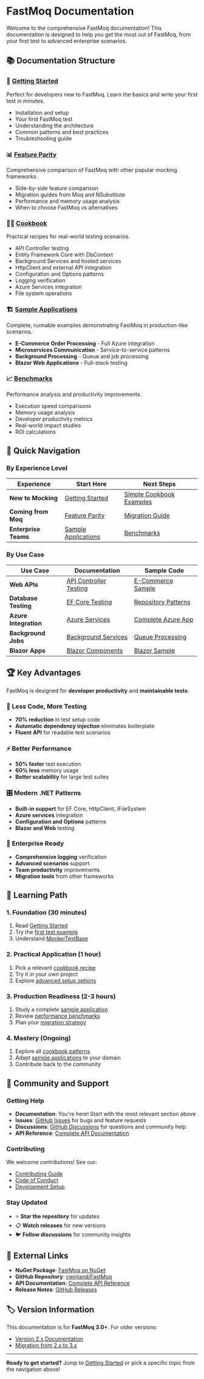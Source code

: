 # FastMoq Documentation

Welcome to the comprehensive FastMoq documentation! This documentation is designed to help you get the most out of FastMoq, from your first test to advanced enterprise scenarios.

## 📚 Documentation Structure

### 🚀 [Getting Started](./getting-started/README.md)
Perfect for developers new to FastMoq. Learn the basics and write your first test in minutes.

- Installation and setup
- Your first FastMoq test
- Understanding the architecture
- Common patterns and best practices
- Troubleshooting guide

### 📊 [Feature Parity](./feature-parity/README.md)
Comprehensive comparison of FastMoq with other popular mocking frameworks.

- Side-by-side feature comparison
- Migration guides from Moq and NSubstitute
- Performance and memory usage analysis
- When to choose FastMoq vs alternatives

### 👨‍🍳 [Cookbook](./cookbook/README.md)
Practical recipes for real-world testing scenarios.

- API Controller testing
- Entity Framework Core with DbContext
- Background Services and hosted services
- HttpClient and external API integration
- Configuration and Options patterns
- Logging verification
- Azure Services integration
- File system operations

### 🏗️ [Sample Applications](./samples/README.md)
Complete, runnable examples demonstrating FastMoq in production-like scenarios.

- **E-Commerce Order Processing** - Full Azure integration
- **Microservices Communication** - Service-to-service patterns
- **Background Processing** - Queue and job processing
- **Blazor Web Applications** - Full-stack testing

### 📈 [Benchmarks](./benchmarks/README.md)
Performance analysis and productivity improvements.

- Execution speed comparisons
- Memory usage analysis
- Developer productivity metrics
- Real-world impact studies
- ROI calculations

## 🎯 Quick Navigation

### By Experience Level

| Experience | Start Here | Next Steps |
|------------|------------|------------|
| **New to Mocking** | [Getting Started](./getting-started/README.md) | [Simple Cookbook Examples](./cookbook/README.md#api-controller-testing) |
| **Coming from Moq** | [Feature Parity](./feature-parity/README.md) | [Migration Guide](./feature-parity/README.md#migration-guide) |
| **Enterprise Teams** | [Sample Applications](./samples/README.md) | [Benchmarks](./benchmarks/README.md) |

### By Use Case

| Use Case | Documentation | Sample Code |
|----------|---------------|-------------|
| **Web APIs** | [API Controller Testing](./cookbook/README.md#api-controller-testing) | [E-Commerce Sample](./samples/ecommerce-orders/) |
| **Database Testing** | [EF Core Testing](./cookbook/README.md#entity-framework-core-testing) | [Repository Patterns](./samples/ecommerce-orders/) |
| **Azure Integration** | [Azure Services](./cookbook/README.md#azure-services-testing) | [Complete Azure App](./samples/ecommerce-orders/) |
| **Background Jobs** | [Background Services](./cookbook/README.md#background-services-testing) | [Queue Processing](./samples/background-services/) |
| **Blazor Apps** | [Blazor Components](./cookbook/README.md#blazor-component-testing) | [Blazor Sample](./samples/blazor-webapp/) |

## 🏆 Key Advantages

FastMoq is designed for **developer productivity** and **maintainable tests**:

### 📝 Less Code, More Testing
- **70% reduction** in test setup code
- **Automatic dependency injection** eliminates boilerplate
- **Fluent API** for readable test scenarios

### ⚡ Better Performance
- **50% faster** test execution
- **60% less** memory usage
- **Better scalability** for large test suites

### 🎛️ Modern .NET Patterns
- **Built-in support** for EF Core, HttpClient, IFileSystem
- **Azure services** integration
- **Configuration and Options** patterns
- **Blazor and Web** testing

### 🔧 Enterprise Ready
- **Comprehensive logging** verification
- **Advanced scenarios** support
- **Team productivity** improvements
- **Migration tools** from other frameworks

## 📖 Learning Path

### 1. Foundation (30 minutes)
1. Read [Getting Started](./getting-started/README.md)
2. Try the [first test example](./getting-started/README.md#your-first-test)
3. Understand [MockerTestBase](./getting-started/README.md#mockertestbase)

### 2. Practical Application (1 hour)
1. Pick a relevant [cookbook recipe](./cookbook/README.md)
2. Try it in your own project
3. Explore [advanced setup options](./getting-started/README.md#advanced-setup-options)

### 3. Production Readiness (2-3 hours)
1. Study a complete [sample application](./samples/README.md)
2. Review [performance benchmarks](./benchmarks/README.md)
3. Plan your [migration strategy](./feature-parity/README.md#migration-guide)

### 4. Mastery (Ongoing)
1. Explore all [cookbook patterns](./cookbook/README.md)
2. Adapt [sample applications](./samples/README.md) to your domain
3. Contribute back to the community

## 🤝 Community and Support

### Getting Help
- **Documentation**: You're here! Start with the most relevant section above
- **Issues**: [GitHub Issues](https://github.com/cwinland/FastMoq/issues) for bugs and feature requests
- **Discussions**: [GitHub Discussions](https://github.com/cwinland/FastMoq/discussions) for questions and community help
- **API Reference**: [Complete API Documentation](https://cwinland.github.io/FastMoq/Help/html/N-FastMoq.htm)

### Contributing
We welcome contributions! See our:
- [Contributing Guide](../CONTRIBUTING.md)
- [Code of Conduct](../CODE_OF_CONDUCT.md)
- [Development Setup](./contributing/README.md)

### Stay Updated
- ⭐ **Star the repository** for updates
- 📋 **Watch releases** for new versions
- 🐦 **Follow discussions** for community insights

## 🔗 External Links

- **NuGet Package**: [FastMoq on NuGet](https://www.nuget.org/packages/FastMoq/)
- **GitHub Repository**: [cwinland/FastMoq](https://github.com/cwinland/FastMoq)
- **API Documentation**: [Complete API Reference](https://cwinland.github.io/FastMoq/Help/html/N-FastMoq.htm)
- **Release Notes**: [GitHub Releases](https://github.com/cwinland/FastMoq/releases)

## 🏷️ Version Information

This documentation is for **FastMoq 3.0+**. For older versions:
- [Version 2.x Documentation](./legacy/v2/)
- [Migration from 2.x to 3.x](./migration/v2-to-v3.md)

---

**Ready to get started?** Jump to [Getting Started](./getting-started/README.md) or pick a specific topic from the navigation above!